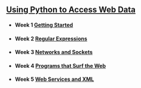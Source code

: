 ## [Using Python to Access Web Data](https://www.coursera.org/learn/python-network-data/) 

* #### Week 1 [Getting Started](https://www.coursera.org/learn/python-network-data/home/week/1)
* #### Week 2 [Regular Expressions](https://www.coursera.org/learn/python-network-data/home/week/2)
* #### Week 3 [Networks and Sockets](https://www.coursera.org/learn/python-network-data/home/week/3)
* #### Week 4 [Programs that Surf the Web](https://www.coursera.org/learn/python-network-data/home/week/4)
* #### Week 5 [Web Services and XML](https://www.coursera.org/learn/python-network-data/home/week/5)
